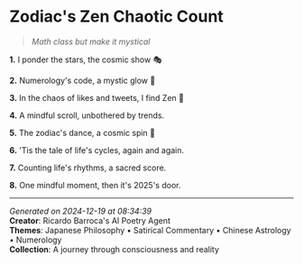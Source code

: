 # Zodiac's Zen Chaotic Count

> *Math class but make it mystical*

**1.** I ponder the stars, the cosmic show 🎭


**2.** Numerology's code, a mystic glow 🔢


**3.** In the chaos of likes and tweets, I find Zen 🍵


**4.** A mindful scroll, unbothered by trends.


**5.** The zodiac's dance, a cosmic spin 🐉


**6.** 'Tis the tale of life's cycles, again and again.


**7.** Counting life's rhythms, a sacred score.


**8.** One mindful moment, then it's 2025's door.



---

*Generated on 2024-12-19 at 08:34:39*  
**Creator**: Ricardo Barroca's AI Poetry Agent  
**Themes**: Japanese Philosophy • Satirical Commentary • Chinese Astrology • Numerology  
**Collection**: A journey through consciousness and reality